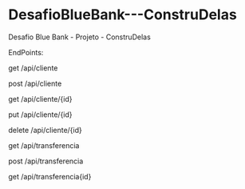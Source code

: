 # DesafioBlueBank---ConstruDelas
Desafio Blue Bank - Projeto - ConstruDelas 

EndPoints:

get /api/cliente

post /api/cliente

get /api/cliente/{id}

put /api/cliente/{id}

delete /api/cliente/{id}

get /api/transferencia

post /api/transferencia

get /api/transferencia{id}


